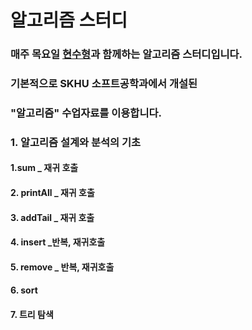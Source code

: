# 알고리즘 스터디

### 매주 목요일 [현수형](https://github.com/khs9628)과 함께하는 알고리즘 스터디입니다.

### 기본적으로 SKHU 소프트공학과에서 개설된 

### "알고리즘" 수업자료를 이용합니다.



### 1. 알고리즘 설계와 분석의 기초

#### 	1.sum _ 재귀 호출

#### 	2. printAll _ 재귀 호출

#### 	3. addTail _ 재귀 호출

#### 	4. insert _반복, 재귀호출

#### 	5. remove _ 반복, 재귀호출

#### 	6. sort

#### 	7. 트리 탐색









